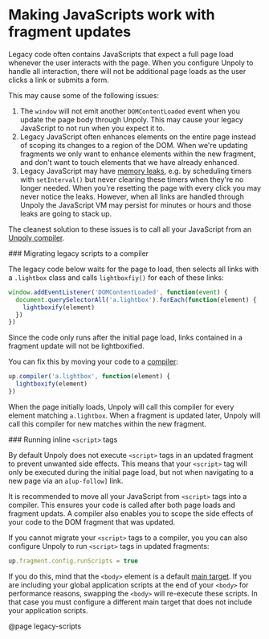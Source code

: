 Making JavaScripts work with fragment updates
=============================================

Legacy code often contains JavaScripts that expect a full page load whenever the
user interacts with the page. When you configure Unpoly to handle all interaction,
there will not be additional page loads as the user clicks a link or submits a form.

This may cause some of the following issues:

1. The `window` will not emit another `DOMContentLoaded` event when you
   update the page body through Unpoly. This may cause your legacy JavaScript to not
   run when you expect it to.
2. Legacy JavaScript often enhances elements on the entire page
   instead of scoping its changes to a region of the DOM.
   When we're updating fragments we only want to enhance elements within the new fragment,
   and don't want to touch elements that we have already enhanced.
3. Legacy JavaScript may have [memory leaks](https://nolanlawson.com/2020/02/19/fixing-memory-leaks-in-web-applications/), e.g. by scheduling timers with `setInterval()`
   but never clearing these timers when they're no longer needed.
   When you're resetting the page with every click you may never
   notice the leaks. However, when all links are handled through Unpoly
   the JavaScript VM may persist for minutes or hours and those leaks
   are going to stack up.

The cleanest solution to these issues is to call all your JavaScript
from an [Unpoly compiler](/up.compiler).

\#\#\# Migrating legacy scripts to a compiler

The legacy code below waits for the page to load, then selects all links with a
`.lightbox` class and calls `lightboxfiy()` for each of these links:

```js
window.addEventListener('DOMContentLoaded', function(event) {
  document.querySelectorAll('a.lightbox').forEach(function(element) {
    lightboxify(element)
  })
})
```

Since the code only runs after the initial page load, links contained in
a fragment update will not be lightboxified.

You can fix this by moving your code to a [compiler](/up.compiler):

```js
up.compiler('a.lightbox', function(element) {
  lightboxify(element)
})
```

When the page initially loads, Unpoly will call this compiler for every element
matching `a.lightbox`. When a fragment is updated later, Unpoly will call this compiler
for new matches within the new fragment.

\#\#\# Running inline `<script>` tags

By default Unpoly does not execute `<script>` tags in an updated fragment to prevent
unwanted side effects.
This means that your `<script>` tag will only be executed during the initial page
load, but not when navigating to a new page via an `a[up-follow]` link.

It is recommended to move all your JavaScript from `<script>` tags into a compiler.
This ensures your code is called after both page loads and fragment updats.
A compiler also enables you to scope   the side effects of your code to the DOM
fragment that was updated.

If you cannot migrate your `<script>` tags to a compiler, you you can also configure
Unpoly to run `<script>` tags in updated fragments:

```js
up.fragment.config.runScripts = true
```

If you do this, mind that the `<body>` element is a default [main target](/up-main). If you are including your global application scripts
at the end of your `<body>` for performance reasons, swapping the `<body>` will re-execute these scripts.
In that case you must configure a different main target that does not include
your application scripts.

@page legacy-scripts

